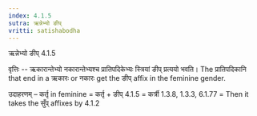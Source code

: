 ```yaml
---
index: 4.1.5
sutra: ऋन्नेभ्यो ङीप्‌
vritti: satishabodha
---
```



 ऋन्नेभ्यो ङीप्‌ 4.1.5 


वृत्तिः -- ऋकारान्तेभ्यो नकारान्तेभ्यश्च प्रातिपदिकेभ्यः स्त्रियां ङीप् प्रत्ययो भवति। The प्रातिपदिकानि that end in a ऋकारः or नकारः get the ङीप् affix in the feminine gender. 


उदाहरणम् – कर्तृ in feminine = कर्तृ + ङीप् 4.1.5 = कर्त्री 1.3.8, 1.3.3, 6.1.77 = Then it takes the सुँप् affixes by 4.1.2 



